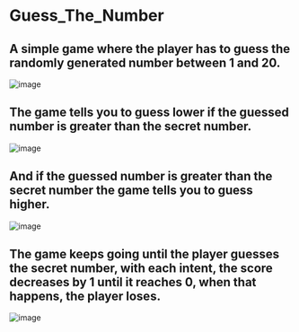 # Guess_The_Number
## A simple game where the player has to guess the randomly generated number between 1 and 20.
![image](https://github.com/user-attachments/assets/57818fd9-8c26-4c3f-8ba6-fbd244cdeb7a)

## The game tells you to guess lower if the guessed number is greater than the secret number.
![image](https://github.com/user-attachments/assets/7fa0c9a1-8d5a-4906-89cd-22e359b378d9)

## And if the guessed number is greater than the secret number the game tells you to guess higher.
![image](https://github.com/user-attachments/assets/52f5a28c-e167-416a-bf4c-7ea6b0ba0f49)

## The game keeps going until the player guesses the secret number, with each intent, the score decreases by 1 until it reaches 0, when that happens, the player loses.
![image](https://github.com/user-attachments/assets/29ee4308-4036-4bd4-a5d0-9756306ca487)
